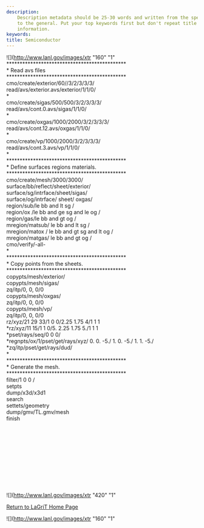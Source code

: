```yaml
---
description: 
    Description metadata should be 25-30 words and written from the specific
    to the general. Put your top keywords first but don't repeat title
    information.
keywords:  
title: Semiconductor
---
```




![](http://www.lanl.gov/images/xtr "160"
"1"
\*\*\*\*\*\*\*\*\*\*\*\*\*\*\*\*\*\*\*\*\*\*\*\*\*\*\*\*\*\*\*\*\*\*\*\*\*\*\*\*\*\*\*\*\*\
\* Read avs files\
\*\*\*\*\*\*\*\*\*\*\*\*\*\*\*\*\*\*\*\*\*\*\*\*\*\*\*\*\*\*\*\*\*\*\*\*\*\*\*\*\*\*\*\*\*\
cmo/create/exterior/60//3/2/3/3/3/\
read/avs/exterior.avs/exterior/1/1/0/\
\*\
cmo/create/sigas/500/500/3/2/3/3/3/\
read/avs/cont.0.avs/sigas/1/1/0/\
\*\
cmo/create/oxgas/1000/2000/3/2/3/3/3/\
read/avs/cont.12.avs/oxgas/1/1/0/\
\*\
cmo/create/vp/1000/2000/3/2/3/3/3/\
read/avs/cont.3.avs/vp/1/1/0/\
\*\
\*\*\*\*\*\*\*\*\*\*\*\*\*\*\*\*\*\*\*\*\*\*\*\*\*\*\*\*\*\*\*\*\*\*\*\*\*\*\*\*\*\*\*\*\*\
\* Define surfaces regions materials.\
\*\*\*\*\*\*\*\*\*\*\*\*\*\*\*\*\*\*\*\*\*\*\*\*\*\*\*\*\*\*\*\*\*\*\*\*\*\*\*\*\*\*\*\*\*\
cmo/create/mesh/3000/3000/\
surface/bb/reflect/sheet/exterior/\
surface/sg/intrface/sheet/sigas/\
surface/og/intrface/ sheet/ oxgas/\
region/sub/le bb and lt sg /\
region/ox /le bb and ge sg and le og /\
region/gas/le bb and gt og /\
mregion/matsub/ le bb and lt sg /\
mregion/matox / le bb and gt sg and lt og /\
mregion/matgas/ le bb and gt og /\
cmo/verify/-all-\
\*\
\*\*\*\*\*\*\*\*\*\*\*\*\*\*\*\*\*\*\*\*\*\*\*\*\*\*\*\*\*\*\*\*\*\*\*\*\*\*\*\*\*\*\*\*\*\
\* Copy points from the sheets.\
\*\*\*\*\*\*\*\*\*\*\*\*\*\*\*\*\*\*\*\*\*\*\*\*\*\*\*\*\*\*\*\*\*\*\*\*\*\*\*\*\*\*\*\*\*\
copypts/mesh/exterior/\
copypts/mesh/sigas/\
zq/itp/0, 0, 0/0\
copypts/mesh/oxgas/\
zq/itp/0, 0, 0/0\
copypts/mesh/vp/\
zq/itp/0, 0, 0/0\
rz/xyz/21 29 33/1 0 0/2.25 1.75 4/1 1 1\
\*rz/xyz/11 15/1 1 0/5. 2.25 1.75 5./1 1 1\
\*pset/rays/seq/0 0 0/\
\*regnpts/ox/1/pset/get/rays/xyz/ 0. 0. -5./ 1. 0. -5./ 1. 1. -5./\
\*zq/itp/pset/get/rays/dud/\
\*\
\*\*\*\*\*\*\*\*\*\*\*\*\*\*\*\*\*\*\*\*\*\*\*\*\*\*\*\*\*\*\*\*\*\*\*\*\*\*\*\*\*\*\*\*\*\
\* Generate the mesh.\
\*\*\*\*\*\*\*\*\*\*\*\*\*\*\*\*\*\*\*\*\*\*\*\*\*\*\*\*\*\*\*\*\*\*\*\*\*\*\*\*\*\*\*\*\*\
filter/1 0 0 /\
setpts\
dump/x3d/x3d1\
search\
settets/geometry\
dump/gmv/TL.gmv/mesh\
finish

 
=

 

 

 

![](http://www.lanl.gov/images/xtr "420"
"1"

[Return to LaGriT Home Page](index.smd)

![](http://www.lanl.gov/images/xtr "160"
"1"


